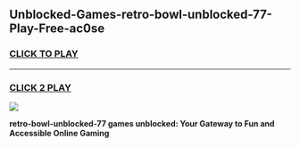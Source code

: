 
## Unblocked-Games-retro-bowl-unblocked-77-Play-Free-ac0se
<h3>
<a href="https://premium76.site?title=retro-bowl-unblocked-77&ref=20M">CLICK TO PLAY</a></h3>
<hr>

<h3>
<a href="https://premium76.site?title=retro-bowl-unblocked-77&ref=20M">CLICK 2 PLAY</a>
  
</h3>

<a href="https://premium76.site?title=retro-bowl-unblocked-77&ref=19M"><img src="https://clearcache.store/games.png"></a>


**retro-bowl-unblocked-77 games unblocked: Your Gateway to Fun and Accessible Online Gaming**
